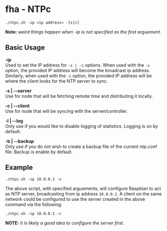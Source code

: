 # fha - NTPc
`./ntpc.sh -ip <ip address> -[s|c]`  

**Note:** *weird things happen when -ip is not specified as the first arguement.*

## Basic Usage
**-ip**  
Used to set the IP address for `-s | -c` options. When used with the `-s` option,
the provided IP address will become the broadcast ip address. Similarly, when
used with the `-c` option, the provided IP address will be where the client looks
for the NTP server to sync.

**-s | --server**  
Use for node that will be fetching remote time and distributing it locally.

**-c | --client**  
Use for node that will be syncing with the server/controller.

**-l | --log**  
Only use if you would like to disable logging of statistics. Logging is on by default.

**-b | --backup**  
Only use if you do not wish to create a backup file of the current ntp.conf file. Backup
is enable by default.

## Example
`./ntpc.sh -ip 10.0.0.1 -s`  

The above script, with specified arguements, will configure Raspbian to act as NTP server, broadcasting from ip address `10.0.0.1`.  A client on the same network could be configured to use the server created in the above command via the following:

`./ntpc.sh -ip 10.0.0.1 -c`

**NOTE:** *it is likely a good idea to configure the server first.*
